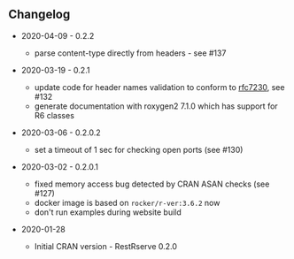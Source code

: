 ## Changelog

* 2020-04-09 - 0.2.2
    * parse content-type directly from headers - see #137

* 2020-03-19 - 0.2.1
    * update code for header names validation to conform to [rfc7230](https://tools.ietf.org/html/rfc7230#section-3.2.6), see #132
    * generate documentation with roxygen2 7.1.0 which has support for R6 classes

* 2020-03-06 - 0.2.0.2
    * set a timeout of 1 sec for checking open ports (see #130)

* 2020-03-02 - 0.2.0.1
    * fixed memory access bug detected by CRAN ASAN checks (see #127)
    * docker image is based on `rocker/r-ver:3.6.2` now
    * don't run examples during website build
    
* 2020-01-28
    * Initial CRAN version - RestRserve 0.2.0
